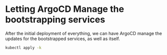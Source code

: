 # Letting ArgoCD Manage the bootstrapping services

After the initial deployment of everything, we can have ArgoCD manage the updates for the bootstrapped services, as well as itself.

```bash
kubectl apply -k 
```